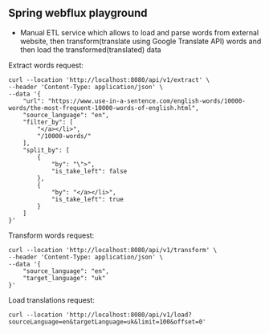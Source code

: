 ## Spring webflux playground

- Manual ETL service which allows to load and parse words from external website, then transform(translate using Google Translate API) words and then load the transformed(translated) data

Extract words request:

```
curl --location 'http://localhost:8080/api/v1/extract' \
--header 'Content-Type: application/json' \
--data '{
    "url": "https://www.use-in-a-sentence.com/english-words/10000-words/the-most-frequent-10000-words-of-english.html",
    "source_language": "en",
    "filter_by": [
        "</a></li>",
        "/10000-words/"
    ],
    "split_by": [
        {
            "by": "\">",
            "is_take_left": false
        },
        {
            "by": "</a></li>",
            "is_take_left": true
        }
    ]
}'
```

Transform words request:

```
curl --location 'http://localhost:8080/api/v1/transform' \
--header 'Content-Type: application/json' \
--data '{
    "source_language": "en",
    "target_language": "uk"
}'
```

Load translations request:

```
curl --location 'http://localhost:8080/api/v1/load?sourceLanguage=en&targetLanguage=uk&limit=100&offset=0'
```